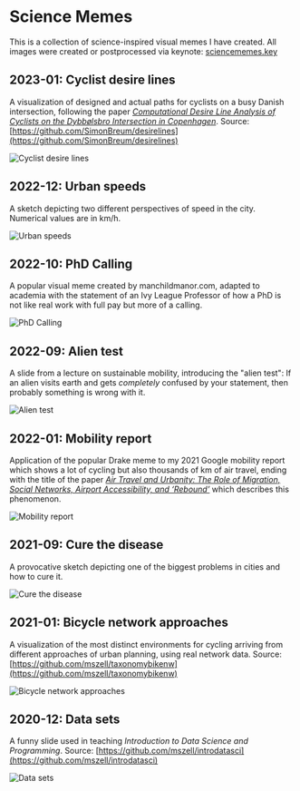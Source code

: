 # Science Memes
This is a collection of science-inspired visual memes I have created. All images were created or postprocessed via keynote: [sciencememes.key](sciencememes.key)

## 2023-01: Cyclist desire lines
A visualization of designed and actual paths for cyclists on a busy Danish intersection, following the paper [*Computational Desire Line Analysis of Cyclists on the Dybbølsbro Intersection in Copenhagen*](https://findingspress.org/article/56683-computational-desire-line-analysis-of-cyclists-on-the-dybbolsbro-intersection-in-copenhagen). Source: [https://github.com/SimonBreum/desirelines](https://github.com/SimonBreum/desirelines)

![Cyclist desire lines](images/202301cyclistdesirelines.png "Left: Title: Design. Photo of empty intersection with a white arrow of where cyclists are intended to travel. Right: Title: Reality. Photo of the same intersection, overlaid with hundreds of colorful cyclist trajectories going all over the place.")

## 2022-12: Urban speeds
A sketch depicting two different perspectives of speed in the city. Numerical values are in km/h.

![Urban speeds](images/202212urbanspeeds.png "Top human perspective showing scale: slow <5 km/h, medium 5-9 km/h, fast 10-19 km/h, deadly 20+ km/h. Bottom car perspective showing scale: slow <40 km/h, medium 40-59 km/h, fast 60+ km/h")

## 2022-10: PhD Calling
A popular visual meme created by manchildmanor.com, adapted to academia with the statement of an Ivy League Professor of how a PhD is not like real work with full pay but more of a calling.

![PhD Calling](images/202210phdcalling.png "Comic showing two men talking. Left man, with nice shirt and haircut: This is an underpaid PhD, but academia is a calling. Right man, looking worn down, folding hands and looking up: Oh that's perfect! My rent is actually 800 callings!")

## 2022-09: Alien test
A slide from a lecture on sustainable mobility, introducing the "alien test": If an alien visits earth and gets *completely* confused by your statement, then probably something is wrong with it.

![Alien test](images/202209alientest.png "A slide titled 'Denmark is a cycling nation', showing an alien getting confused by the distribution of budgets for cycling (3bn DKK) and new roads (64bn DKK). This is the alien test: If an alien visits earth and gets completely confused by your statement, then probably something is wrong with it.")

## 2022-01: Mobility report
Application of the popular Drake meme to my 2021 Google mobility report which shows a lot of cycling but also thousands of km of air travel, ending with the title of the paper [*Air Travel and Urbanity: The Role of Migration, Social Networks, Airport Accessibility, and ‘Rebound’*](https://www.cogitatiopress.com/urbanplanning/article/view/3983) which describes this phenomenon.

![Mobility report](images/202201mobilityreport.png "Applying the popular Drake meme to my 2021 Google mobility report which shows a lot of cycling but also thousands of km of air travel, ending with the title of the paper Air Travel and Urbanity: The Role of Migration, Social Networks, Airport Accessibility, and ‘Rebound’ which describes this phenomenon.")

## 2021-09: Cure the disease
A provocative sketch depicting one of the biggest problems in cities and how to cure it.

![Cure the disease](images/202109curedisease.png "A provocative sketch depicting one of the biggest problems in cities and how to cure it. A city icon surrounded by red car icons, vaccinated with a blue syringe that contains a pedestrian and bike icon. Text: Cure the Disease. Reduce speeds, remove parking, give space to cycling, give space to walking")

## 2021-01: Bicycle network approaches
A visualization of the most distinct environments for cycling arriving from different approaches of urban planning, using real network data. Source: [https://github.com/mszell/taxonomybikenw](https://github.com/mszell/taxonomybikenw)

![Bicycle network approaches](images/202101bikenwapproaches.png "A visualization of the most distinct environments for cycling arriving from different approaches of urban planning, using real network data.")

## 2020-12: Data sets
A funny slide used in teaching *Introduction to Data Science and Programming*. Source: [https://github.com/mszell/introdatasci](https://github.com/mszell/introdatasci)

![Data sets](images/202012datasets.png "Left: Data sets in tutorials. Showing world's cutest puppy, perfectly groomed - aww. Right: Data sets in the wild. Showing ugliest dog, eyes and teeth protruding and distorted, ferocious look - nightmare material.")
